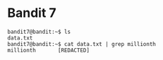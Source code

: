 # Bandit 7

```
bandit7@bandit:~$ ls
data.txt
bandit7@bandit:~$ cat data.txt | grep millionth
millionth       [REDACTED]
```

